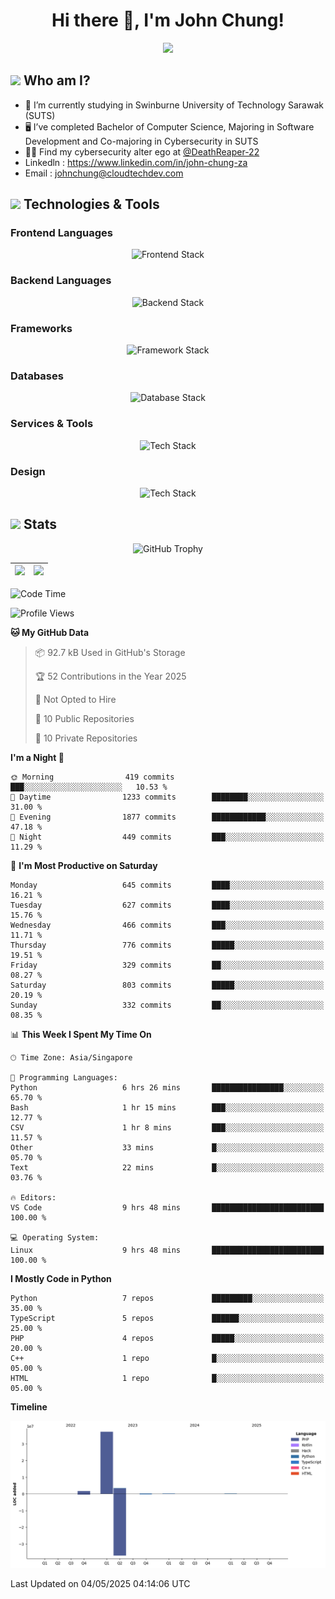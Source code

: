 <h1 align="center">Hi there 👋, I'm John Chung!</h1>
<p align="center"><img src="https://komarev.com/ghpvc/?username=johnchung2002&style=plastic"></p>

## <img src="https://media.giphy.com/media/ZEUODEtQiUZWGg6IHR/giphy.gif" width="40px"/> Who am I?
- 🌱 I’m currently studying in Swinburne University of Technology Sarawak (SUTS)
- 🖥️ I’ve completed Bachelor of Computer Science, Majoring in Software Development and Co-majoring in Cybersecurity in SUTS
- 🐱‍💻 Find my cybersecurity alter ego at [@DeathReaper-22](https://github.com/DeathReaper-22)
- Linkedln : <a href="https://www.linkedin.com/in/john-chung-za" target="_blank">https://www.linkedin.com/in/john-chung-za</a>
- Email : <a href="mailto:johnchung@cloudtechdev.com" target="_blank">johnchung@cloudtechdev.com</a>

## <img src="https://media.giphy.com/media/ICOgUNjpvO0PC/giphy.gif" width="40px"/> Technologies & Tools

### Frontend Languages

<p align="center"><img src="https://skillicons.dev/icons?i=html,css,js,ts,wasm,tailwind,bootstrap,sass,jquery&perline=10" alt="Frontend Stack" /> </p>

### Backend Languages

<p align="center"><img src="https://skillicons.dev/icons?i=nodejs,dotnet,python,c,cs,cpp,arduino,ruby&perline=10" alt="Backend Stack" /></p>

### Frameworks

<p align="center"><img src="https://skillicons.dev/icons?i=react,angular,next,flask,laravel&perline=10" alt="Framework Stack" /></p>

### Databases

<p align="center"><img src="https://skillicons.dev/icons?i=mongodb,mysql,postgres,firebase&perline=10" alt="Database Stack" /> </p>

### Services & Tools

<p align="center"><img src="https://skillicons.dev/icons?i=git,github,visualstudio,vscode,androidstudio,postman,docker,cloudflare,aws,gcp,azure,vercel&perline=10" alt="Tech Stack" /> </p>

### Design

<p align="center"><img src="https://skillicons.dev/icons?i=ps,ai,pr,xd,figma&perline=10" alt="Tech Stack" /> </p>

## <img src="https://media.giphy.com/media/uhWLu2lsU0rfLiwYlI/giphy.gif" width="40px" /> Stats

<p align="center">
  <img alt="GitHub Trophy" src="https://github-profile-trophy.vercel.app/?username=johnchung2002&theme=darkhub&row=5&column=4&margin-w=10&margin-h=10" />
</p>

| <img src="https://github-readme-stats.vercel.app/api?username=johnchung2002&show_icons=true&theme=dark&count_private=true"/> | <img src="https://github-readme-streak-stats.herokuapp.com/?user=johnchung2002&theme=dark&count_private=true"/> |
| ------------------------------------------------------------------------------------------------------------------------- | ------------------------------------------------------------------------------------------------------------ |

<!--START_SECTION:waka-->
![Code Time](http://img.shields.io/badge/Code%20Time-268%20hrs%2012%20mins-blue)

![Profile Views](http://img.shields.io/badge/Profile%20Views-0-blue)

**🐱 My GitHub Data** 

> 📦 92.7 kB Used in GitHub's Storage 
 > 
> 🏆 52 Contributions in the Year 2025
 > 
> 🚫 Not Opted to Hire
 > 
> 📜 10 Public Repositories 
 > 
> 🔑 10 Private Repositories 
 > 
**I'm a Night 🦉** 

```text
🌞 Morning                419 commits         ███░░░░░░░░░░░░░░░░░░░░░░   10.53 % 
🌆 Daytime                1233 commits        ████████░░░░░░░░░░░░░░░░░   31.00 % 
🌃 Evening                1877 commits        ████████████░░░░░░░░░░░░░   47.18 % 
🌙 Night                  449 commits         ███░░░░░░░░░░░░░░░░░░░░░░   11.29 % 
```
📅 **I'm Most Productive on Saturday** 

```text
Monday                   645 commits         ████░░░░░░░░░░░░░░░░░░░░░   16.21 % 
Tuesday                  627 commits         ████░░░░░░░░░░░░░░░░░░░░░   15.76 % 
Wednesday                466 commits         ███░░░░░░░░░░░░░░░░░░░░░░   11.71 % 
Thursday                 776 commits         █████░░░░░░░░░░░░░░░░░░░░   19.51 % 
Friday                   329 commits         ██░░░░░░░░░░░░░░░░░░░░░░░   08.27 % 
Saturday                 803 commits         █████░░░░░░░░░░░░░░░░░░░░   20.19 % 
Sunday                   332 commits         ██░░░░░░░░░░░░░░░░░░░░░░░   08.35 % 
```


📊 **This Week I Spent My Time On** 

```text
🕑︎ Time Zone: Asia/Singapore

💬 Programming Languages: 
Python                   6 hrs 26 mins       ████████████████░░░░░░░░░   65.70 % 
Bash                     1 hr 15 mins        ███░░░░░░░░░░░░░░░░░░░░░░   12.77 % 
CSV                      1 hr 8 mins         ███░░░░░░░░░░░░░░░░░░░░░░   11.57 % 
Other                    33 mins             █░░░░░░░░░░░░░░░░░░░░░░░░   05.70 % 
Text                     22 mins             █░░░░░░░░░░░░░░░░░░░░░░░░   03.76 % 

🔥 Editors: 
VS Code                  9 hrs 48 mins       █████████████████████████   100.00 % 

💻 Operating System: 
Linux                    9 hrs 48 mins       █████████████████████████   100.00 % 
```

**I Mostly Code in Python** 

```text
Python                   7 repos             █████████░░░░░░░░░░░░░░░░   35.00 % 
TypeScript               5 repos             ██████░░░░░░░░░░░░░░░░░░░   25.00 % 
PHP                      4 repos             █████░░░░░░░░░░░░░░░░░░░░   20.00 % 
C++                      1 repo              █░░░░░░░░░░░░░░░░░░░░░░░░   05.00 % 
HTML                     1 repo              █░░░░░░░░░░░░░░░░░░░░░░░░   05.00 % 
```



**Timeline**

![Lines of Code chart](https://raw.githubusercontent.com/JohnChung2002/JohnChung2002/main/assets/bar_graph.png)


 Last Updated on 04/05/2025 04:14:06 UTC
<!--END_SECTION:waka-->
